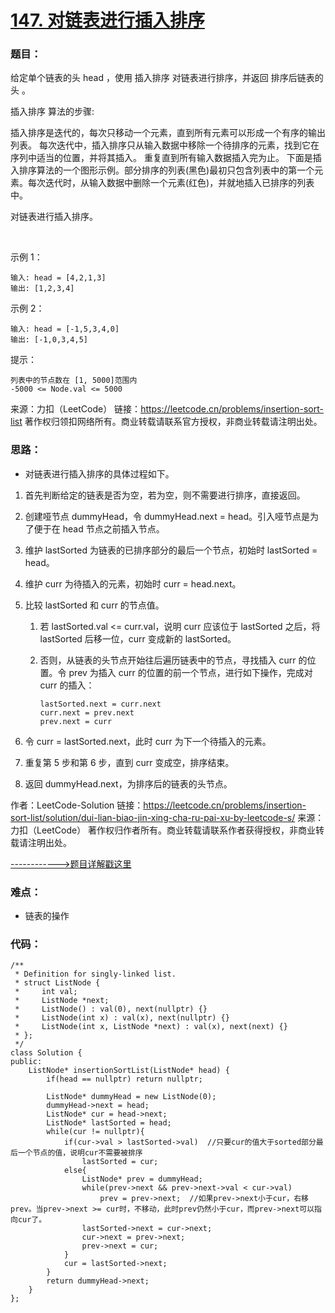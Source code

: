 # [147. 对链表进行插入排序](https://leetcode.cn/problems/insertion-sort-list/)
### 题目：
给定单个链表的头 head ，使用 插入排序 对链表进行排序，并返回 排序后链表的头 。

插入排序 算法的步骤:

插入排序是迭代的，每次只移动一个元素，直到所有元素可以形成一个有序的输出列表。
每次迭代中，插入排序只从输入数据中移除一个待排序的元素，找到它在序列中适当的位置，并将其插入。
重复直到所有输入数据插入完为止。
下面是插入排序算法的一个图形示例。部分排序的列表(黑色)最初只包含列表中的第一个元素。每次迭代时，从输入数据中删除一个元素(红色)，并就地插入已排序的列表中。

对链表进行插入排序。



 

示例 1：
```
输入: head = [4,2,1,3]
输出: [1,2,3,4]
```
示例 2：
```
输入: head = [-1,5,3,4,0]
输出: [-1,0,3,4,5]
```

提示：
```
列表中的节点数在 [1, 5000]范围内
-5000 <= Node.val <= 5000
```

来源：力扣（LeetCode）
链接：https://leetcode.cn/problems/insertion-sort-list
著作权归领扣网络所有。商业转载请联系官方授权，非商业转载请注明出处。

### 思路：
- 对链表进行插入排序的具体过程如下。

1. 首先判断给定的链表是否为空，若为空，则不需要进行排序，直接返回。

2. 创建哑节点 dummyHead，令 dummyHead.next = head。引入哑节点是为了便于在 head 节点之前插入节点。

3. 维护 lastSorted 为链表的已排序部分的最后一个节点，初始时 lastSorted = head。

4. 维护 curr 为待插入的元素，初始时 curr = head.next。

5. 比较 lastSorted 和 curr 的节点值。

    1. 若 lastSorted.val <= curr.val，说明 curr 应该位于 lastSorted 之后，将 lastSorted 后移一位，curr 变成新的 lastSorted。

    2. 否则，从链表的头节点开始往后遍历链表中的节点，寻找插入 curr 的位置。令 prev 为插入 curr 的位置的前一个节点，进行如下操作，完成对 curr 的插入：
        ```
        lastSorted.next = curr.next
        curr.next = prev.next
        prev.next = curr
        ```
6. 令 curr = lastSorted.next，此时 curr 为下一个待插入的元素。

7. 重复第 5 步和第 6 步，直到 curr 变成空，排序结束。

8. 返回 dummyHead.next，为排序后的链表的头节点。

作者：LeetCode-Solution
链接：https://leetcode.cn/problems/insertion-sort-list/solution/dui-lian-biao-jin-xing-cha-ru-pai-xu-by-leetcode-s/
来源：力扣（LeetCode）
著作权归作者所有。商业转载请联系作者获得授权，非商业转载请注明出处。


[------------>题目详解戳这里](https://leetcode.cn/problems/insertion-sort-list/solution/dui-lian-biao-jin-xing-cha-ru-pai-xu-by-leetcode-s/)
### 难点：
- 链表的操作

### 代码：  
```
/**
 * Definition for singly-linked list.
 * struct ListNode {
 *     int val;
 *     ListNode *next;
 *     ListNode() : val(0), next(nullptr) {}
 *     ListNode(int x) : val(x), next(nullptr) {}
 *     ListNode(int x, ListNode *next) : val(x), next(next) {}
 * };
 */
class Solution {
public:
    ListNode* insertionSortList(ListNode* head) {
        if(head == nullptr) return nullptr;

        ListNode* dummyHead = new ListNode(0);
        dummyHead->next = head;
        ListNode* cur = head->next;
        ListNode* lastSorted = head;
        while(cur != nullptr){
            if(cur->val > lastSorted->val)  //只要cur的值大于sorted部分最后一个节点的值，说明cur不需要被排序
                lastSorted = cur;
            else{
                ListNode* prev = dummyHead;
                while(prev->next && prev->next->val < cur->val)
                    prev = prev->next;  //如果prev->next小于cur，右移prev。当prev->next >= cur时，不移动，此时prev仍然小于cur，而prev->next可以指向cur了。
                lastSorted->next = cur->next;
                cur->next = prev->next;
                prev->next = cur;
            }
            cur = lastSorted->next;
        }
        return dummyHead->next;
    }
};
```